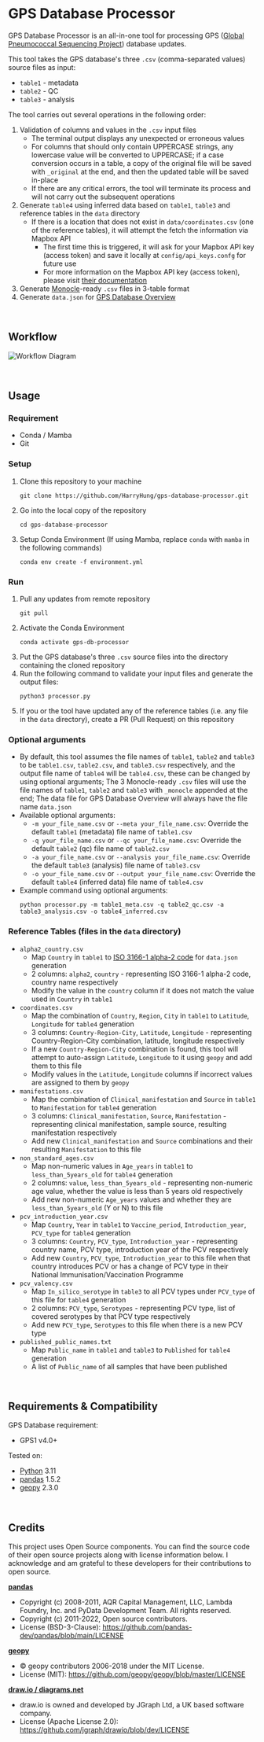 # GPS Database Processor

GPS Database Processor is an all-in-one tool for processing GPS ([Global Pneumococcal Sequencing Project](https://www.pneumogen.net/gps/)) database updates. 

This tool takes the GPS database's three `.csv` (comma-separated values) source files as input:
- `table1` - metadata
- `table2` - QC
- `table3` - analysis

The tool carries out several operations in the following order:
1. Validation of columns and values in the `.csv` input files
   - The terminal output displays any unexpected or erroneous values
   - For columns that should only contain UPPERCASE strings, any lowercase value will be converted to UPPERCASE; if a case conversion occurs in a table, a copy of the original file will be saved with `_original` at the end, and then the updated table will be saved in-place
   - If there are any critical errors, the tool will terminate its process and will not carry out the subsequent operations
2. Generate `table4` using inferred data based on `table1`, `table3` and reference tables in the `data` directory
   - If there is a location that does not exist in `data/coordinates.csv` (one of the reference tables), it will attempt the fetch the information via Mapbox API
       - The first time this is triggered, it will ask for your Mapbox API key (access token) and save it locally at `config/api_keys.confg` for future use
       - For more information on the Mapbox API key (access token), please visit [their documentation](https://docs.mapbox.com/help/glossary/access-token/)
3. Generate [Monocle](https://data.monocle.sanger.ac.uk/)-ready `.csv` files in 3-table format
4. Generate `data.json` for [GPS Database Overview](https://www.pneumogen.net/gps/gps-database-overview/)

&nbsp;
## Workflow
![Workflow Diagram](doc/workflow.drawio.svg)

&nbsp;
## Usage
### Requirement
- Conda / Mamba
- Git

### Setup
1. Clone this repository to your machine
   ```
   git clone https://github.com/HarryHung/gps-database-processor.git
   ```
2. Go into the local copy of the repository 
   ```
   cd gps-database-processor
   ```
3. Setup Conda Environment (If using Mamba, replace `conda` with `mamba` in the following commands) 
   ```
   conda env create -f environment.yml
   ```

### Run
1. Pull any updates from remote repository
   ```
   git pull
   ```
2. Activate the Conda Environment
   ```
   conda activate gps-db-processor
   ```
3. Put the GPS database's three `.csv` source files into the directory containing the cloned repository
4. Run the following command to validate your input files and generate the output files:
   ```
   python3 processor.py
   ```
5. If you or the tool have updated any of the reference tables (i.e. any file in the `data` directory), create a PR (Pull Request) on this repository

### Optional arguments
- By default, this tool assumes the file names of `table1`, `table2` and `table3` to be `table1.csv`, `table2.csv`, and `table3.csv` respectively, and the output file name of `table4` will be `table4.csv`, these can be changed by using optional arguments; The 3 Monocle-ready `.csv` files will use the file names of `table1`, `table2` and `table3` with `_monocle` appended at the end; The data file for GPS Database Overview will always have the file name `data.json`
- Available optional arguments:
  - `-m your_file_name.csv` or `--meta your_file_name.csv`: Override the default `table1` (metadata) file name of `table1.csv`
  - `-q your_file_name.csv` or `--qc your_file_name.csv`: Override the default `table2` (qc) file name of `table2.csv`
  - `-a your_file_name.csv` or `--analysis your_file_name.csv`: Override the default `table3` (analysis) file name of `table3.csv`
  - `-o your_file_name.csv` or `--output your_file_name.csv`: Override the default `table4` (inferred data) file name of `table4.csv`
- Example command using optional arguments:
  ```
  python processor.py -m table1_meta.csv -q table2_qc.csv -a table3_analysis.csv -o table4_inferred.csv
  ```

### Reference Tables (files in the `data` directory)
- `alpha2_country.csv` 
  - Map `Country` in `table1` to [ISO 3166-1 alpha-2 code](https://en.wikipedia.org/wiki/ISO_3166-1_alpha-2) for `data.json` generation
  - 2 columns: `alpha2`, `country` - representing ISO 3166-1 alpha-2 code, country name respectively
  - Modify the value in the `country` column if it does not match the value used in `Country` in `table1`
- `coordinates.csv`
  - Map the combination of `Country`, `Region`, `City` in `table1` to `Latitude`, `Longitude` for `table4` generation
  - 3 columns: `Country-Region-City`, `Latitude`, `Longitude` - representing Country-Region-City combination, latitude, longitude respectively
  - If a new `Country-Region-City` combination is found, this tool will attempt to auto-assign `Latitude`, `Longitude` to it using `geopy` and add them to this file
  - Modify values in the `Latitude`, `Longitude` columns if incorrect values are assigned to them by `geopy`
- `manifestations.csv`
  - Map the combination of `Clinical_manifestation` and `Source` in `table1` to `Manifestation` for `table4` generation
  - 3 columns: `Clinical_manifestation`, `Source`, `Manifestation` - representing clinical manifestation, sample source, resulting manifestation respectively
  - Add new `Clinical_manifestation` and `Source` combinations and their resulting `Manifestation` to this file
- `non_standard_ages.csv`
  - Map non-numeric values in `Age_years` in `table1` to `less_than_5years_old` for `table4` generation
  - 2 columns: `value`, `less_than_5years_old` - representing non-numeric age value, whether the value is less than 5 years old respectively
  - Add new non-numeric `Age_years` values and whether they are `less_than_5years_old` (Y or N) to this file
- `pcv_introduction_year.csv`
  - Map `Country`, `Year` in `table1` to `Vaccine_period`, `Introduction_year`, `PCV_type` for `table4` generation
  - 3 columns: `Country`, `PCV_type`, `Introduction_year` - representing country name, PCV type, introduction year of the PCV respectively 
  - Add new `Country`, `PCV_type`, `Introduction_year` to this file when that country introduces PCV or has a change of PCV type in their National Immunisation/Vaccination Programme
- `pcv_valency.csv`
  - Map `In_silico_serotype` in `table3` to all PCV types under `PCV_type` of this file for `table4` generation
  - 2 columns: `PCV_type`, `Serotypes` - representing PCV type, list of covered serotypes by that PCV type respectively
  - Add new `PCV_type`, `Serotypes` to this file when there is a new PCV type
- `published_public_names.txt`
  - Map `Public_name` in `table1` and `table3` to `Published` for `table4` generation
  - A list of `Public_name` of all samples that have been published


&nbsp;
## Requirements & Compatibility
GPS Database requirement:
- GPS1 v4.0+

Tested on:
- [Python](https://www.python.org/) 3.11
- [pandas](https://pandas.pydata.org/) 1.5.2
- [geopy](https://github.com/geopy/geopy) 2.3.0


&nbsp;
## Credits
This project uses Open Source components. You can find the source code of their open source projects along with license information below. I acknowledge and am grateful to these developers for their contributions to open source.

[**pandas**](https://pandas.pydata.org/)
- Copyright (c) 2008-2011, AQR Capital Management, LLC, Lambda Foundry, Inc. and PyData Development Team. All rights reserved.
- Copyright (c) 2011-2022, Open source contributors.
- License (BSD-3-Clause): https://github.com/pandas-dev/pandas/blob/main/LICENSE

[**geopy**](https://github.com/geopy/geopy)
- © geopy contributors 2006-2018 under the MIT License.
- License (MIT): https://github.com/geopy/geopy/blob/master/LICENSE

[**draw.io / diagrams.net**](https://www.diagrams.net/)
- draw.io is owned and developed by JGraph Ltd, a UK based software company.
- License (Apache License 2.0): https://github.com/jgraph/drawio/blob/dev/LICENSE